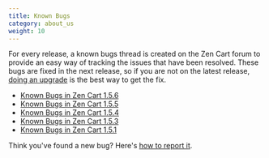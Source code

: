 ```yaml
---
title: Known Bugs 
category: about_us
weight: 10
---
```


For every release, a known bugs thread is created on the Zen Cart forum
to provide an easy way of tracking the issues that have been resolved.
These bugs are fixed in the next release, so if you are not on the latest
release, [doing an upgrade](/user/upgrading/) is the best way to get the fix. 

*   [Known Bugs in Zen Cart 1.5.6](https://www.zen-cart.com/showthread.php?224706-Known-bugs-and-fixes-for-v1-5-6)
*   [Known Bugs in Zen Cart 1.5.5](https://www.zen-cart.com/showthread.php?219760-Known-Bugs-(and-fixes)-with-v1-5-5)
*   [Known Bugs in Zen Cart 1.5.4](http://www.zen-cart.com/showthread.php?215694-Known-Bugs-(and-fixes)-with-v1-5-4)
*   [Known Bugs in Zen Cart 1.5.3](http://www.zen-cart.com/showthread.php?213868-Known-Bugs-(and-fixes)-with-v1-5-3)
*   [Known Bugs in Zen Cart 1.5.1](http://www.zen-cart.com/showthread.php?200688-Known-Bugs-%28and-fixes%29-with-v1-5-1)

Think you've found a new bug?  Here's [how to report it](/user/about_us/bug_reporting/).
